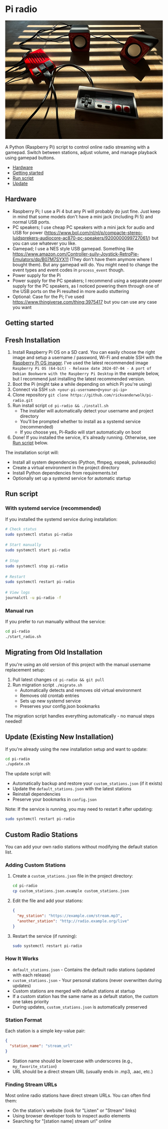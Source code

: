 # Pi radio

![Pi-radio](IMG_0492.png)

A Python (Raspberry Pi) script to control online radio streaming with a gamepad. Switch between stations, adjust volume, and manage playback using gamepad buttons.

- [Hardware](#hardware)
- [Getting started](#getting-started)
- [Run script](#run-script)
- [Update](#update)

<a id="hardware"></a>
## Hardware

- Raspberry Pi; I use a Pi 4 but any Pi will probably do just fine. Just keep in mind that some models don't have a mini jack (including Pi 5) and normal USB ports. 
- PC speakers; I use cheap PC speakers with a mini jack for audio and USB for power (https://www.bol.com/nl/nl/p/compacte-stereo-luidsprekers-audiocore-ac870-pc-speakers/9200000099727061/) but you can use whatever you like.
- Gamepad; I use a NES style USB gamepad. Something like https://www.amazon.com/Controller-suily-Joystick-RetroPie-Emulators/dp/B07M7SYX11 (They don't have them anymore where I bought them). But any gamepad will do. You might need to change the event types and event codes in `process_event` though.
- Power supply for the Pi
- Power supply for the PC speakers; I recommend using a separate power supply for the PC speakers, as I noticed powering them through one of the USB ports on the Pi resulted in more audio stuttering
- Optional: Case for the Pi; I've used https://www.thingiverse.com/thing:3975417 but you can use any case you want

<a id="#getting-started"></a>
## Getting started

## Fresh Installation

1. Install Raspberry Pi OS on a SD card. You can easily choose the right image and setup a username / password, Wi-Fi and enable SSH with the [Raspberry Pi OS imager](https://www.raspberrypi.com/software/). I've used the latest recommended image `Raspberry Pi OS (64-bit) - Release date 2024-07-04 - A port of Debian Bookworm with the Raspberry Pi Desktop` in the example below, but I recommend just installing the latest recommended version.
2. Boot the Pi (might take a while depending on which Pi you're using)
3. Connect via SSH `ssh <your-pi-username>@<your-pi-ip>`
4. Clone repository `git clone https://github.com/rickvanderwolk/pi-radio.git`
5. Run install script `cd pi-radio && ./install.sh`
   - The installer will automatically detect your username and project directory
   - You'll be prompted whether to install as a systemd service (recommended)
   - If you choose yes, Pi-Radio will start automatically on boot
6. Done! If you installed the service, it's already running. Otherwise, see [Run script](#run-script) below.

The installation script will:
- Install all system dependencies (Python, ffmpeg, espeak, pulseaudio)
- Create a virtual environment in the project directory
- Install Python dependencies from requirements.txt
- Optionally set up a systemd service for automatic startup

<a id="#run-script"></a>
## Run script

### With systemd service (recommended)

If you installed the systemd service during installation:

```bash
# Check status
sudo systemctl status pi-radio

# Start manually
sudo systemctl start pi-radio

# Stop
sudo systemctl stop pi-radio

# Restart
sudo systemctl restart pi-radio

# View logs
journalctl -u pi-radio -f
```

### Manual run

If you prefer to run manually without the service:

```bash
cd pi-radio
./start_radio.sh
```

<a id="#update"></a>
## Migrating from Old Installation

If you're using an old version of this project with the manual username replacement setup:

1. Pull latest changes `cd pi-radio && git pull`
2. Run migration script `./migrate.sh`
   - Automatically detects and removes old virtual environment
   - Removes old crontab entries
   - Sets up new systemd service
   - Preserves your config.json bookmarks

The migration script handles everything automatically - no manual steps needed!

## Update (Existing New Installation)

If you're already using the new installation setup and want to update:

```bash
cd pi-radio
./update.sh
```

The update script will:
- Automatically backup and restore your `custom_stations.json` (if it exists)
- Update the `default_stations.json` with the latest stations
- Reinstall dependencies
- Preserve your bookmarks in `config.json`

Note: If the service is running, you may need to restart it after updating:
```bash
sudo systemctl restart pi-radio
```

## Custom Radio Stations

You can add your own radio stations without modifying the default station list.

### Adding Custom Stations

1. Create a `custom_stations.json` file in the project directory:
   ```bash
   cd pi-radio
   cp custom_stations.json.example custom_stations.json
   ```

2. Edit the file and add your stations:
   ```json
   {
     "my_station": "https://example.com/stream.mp3",
     "another_station": "http://radio.example.org/live"
   }
   ```

3. Restart the service (if running):
   ```bash
   sudo systemctl restart pi-radio
   ```

### How It Works

- `default_stations.json` - Contains the default radio stations (updated with each release)
- `custom_stations.json` - Your personal stations (never overwritten during updates)
- Custom stations are merged with default stations at startup
- If a custom station has the same name as a default station, the custom one takes priority
- During updates, `custom_stations.json` is automatically preserved

### Station Format

Each station is a simple key-value pair:
```json
{
  "station_name": "stream_url"
}
```

- Station name should be lowercase with underscores (e.g., `my_favorite_station`)
- URL should be a direct stream URL (usually ends in .mp3, .aac, etc.)

### Finding Stream URLs

Most online radio stations have direct stream URLs. You can often find them:
- On the station's website (look for "Listen" or "Stream" links)
- Using browser developer tools to inspect audio elements
- Searching for "[station name] stream url" online
